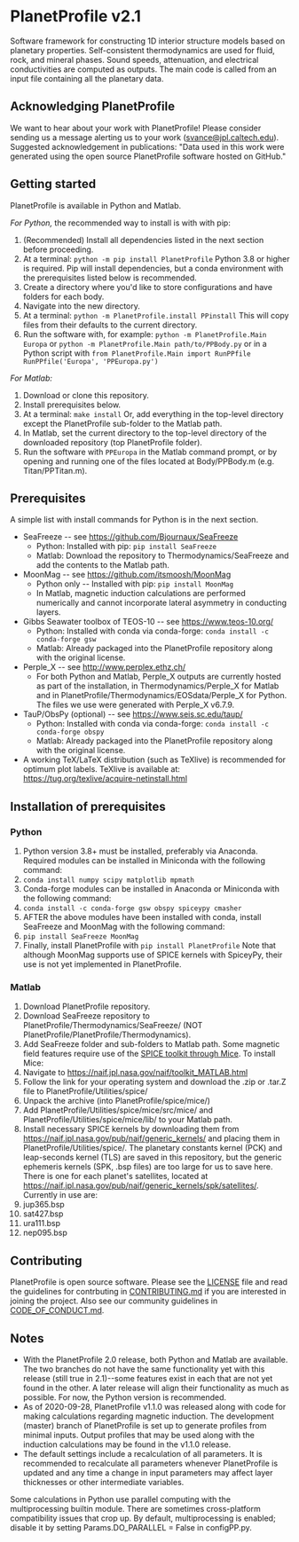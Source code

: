 # PlanetProfile v2.1
Software framework for constructing 1D interior structure models based on planetary properties. Self-consistent thermodynamics are used for fluid, rock, and mineral phases. Sound speeds, attenuation, and electrical conductivities are computed as outputs. The main code is called from an input file containing all the planetary data.

## Acknowledging PlanetProfile
We want to hear about your work with PlanetProfile! Please consider sending us a message alerting us to your work (svance@jpl.caltech.edu). Suggested acknowledgement in publications: "Data used in this work were generated using the open source PlanetProfile software hosted on GitHub."

## Getting started
PlanetProfile is available in Python and Matlab.

*For Python,* the recommended way to install is with with pip:
1. (Recommended) Install all dependencies listed in the next section before proceeding.
1. At a terminal:
`python -m pip install PlanetProfile`
Python 3.8 or higher is required. Pip will install dependencies, but a conda environment with the prerequisites listed below is recommended.
1. Create a directory where you'd like to store configurations and have folders for each body.
1. Navigate into the new directory.
1. At a terminal:
`python -m PlanetProfile.install PPinstall`
This will copy files from their defaults to the current directory.
1. Run the software with, for example:
`python -m PlanetProfile.Main Europa`
or
`python -m PlanetProfile.Main path/to/PPBody.py`
or in a Python script with
`from PlanetProfile.Main import RunPPfile
RunPPfile('Europa', 'PPEuropa.py')`

*For Matlab:*
  1. Download or clone this repository.
  1. Install prerequisites below.
  1. At a terminal: 
  `make install`
  Or, add everything in the top-level directory except the PlanetProfile sub-folder to the Matlab path.
  1. In Matlab, set the current directory to the top-level directory of the downloaded repository (top PlanetProfile folder).
  1. Run the software with `PPEuropa` in the Matlab command prompt, or by opening and running one of the files located at Body/PPBody.m (e.g. Titan/PPTitan.m).
  
## Prerequisites
A simple list with install commands for Python is in the next section.
* SeaFreeze -- see https://github.com/Bjournaux/SeaFreeze
  * Python: Installed with pip: `pip install SeaFreeze`
  * Matlab: Download the repository to Thermodynamics/SeaFreeze and add the contents to the Matlab path.
* MoonMag -- see https://github.com/itsmoosh/MoonMag
  * Python only -- Installed with pip: `pip install MoonMag`
  * In Matlab, magnetic induction calculations are performed numerically and cannot incorporate lateral asymmetry in conducting layers.
* Gibbs Seawater toolbox of TEOS-10 -- see https://www.teos-10.org/
  * Python: Installed with conda via conda-forge: `conda install -c conda-forge gsw` 
  * Matlab: Already packaged into the PlanetProfile repository along with the original license.
* Perple_X -- see http://www.perplex.ethz.ch/
  * For both Python and Matlab, Perple_X outputs are currently hosted as part of the installation, in Thermodynamics/Perple_X for Matlab and in PlanetProfile/Thermodynamics/EOSdata/Perple_X for Python. The files we use were generated with Perple_X v6.7.9.
* TauP/ObsPy (optional) -- see https://www.seis.sc.edu/taup/
  * Python: Installed with conda via conda-forge: `conda install -c conda-forge obspy`
  * Matlab: Already packaged into the PlanetProfile repository along with the original license.
* A working TeX/LaTeX distribution (such as TeXlive) is recommended for optimum plot labels. TeXlive is available at: https://tug.org/texlive/acquire-netinstall.html

## Installation of prerequisites
### Python 
1. Python version 3.8+ must be installed, preferably via Anaconda. Required modules can be installed in Miniconda with the following command:
  1. `conda install numpy scipy matplotlib mpmath`
1. Conda-forge modules can be installed in Anaconda or Miniconda with the following command:
  1. `conda install -c conda-forge gsw obspy spiceypy cmasher`
1. AFTER the above modules have been installed with conda, install SeaFreeze and MoonMag with the following command:
  1. `pip install SeaFreeze MoonMag`
  1. Finally, install PlanetProfile with `pip install PlanetProfile`
Note that although MoonMag supports use of SPICE kernels with SpiceyPy, their use is not yet implemented in PlanetProfile. 
  
### Matlab
1. Download PlanetProfile repository.
1. Download SeaFreeze repository to PlanetProfile/Thermodynamics/SeaFreeze/ (NOT PlanetProfile/PlanetProfile/Thermodynamics).
1. Add SeaFreeze folder and sub-folders to Matlab path.
Some magnetic field features require use of the [SPICE toolkit through Mice](https://naif.jpl.nasa.gov/pub/naif/toolkit_docs/MATLAB/index.html). To install Mice:
1. Navigate to https://naif.jpl.nasa.gov/naif/toolkit_MATLAB.html
1. Follow the link for your operating system and download the .zip or .tar.Z file to PlanetProfile/Utilities/spice/
1. Unpack the archive (into PlanetProfile/spice/mice/)
1. Add PlanetProfile/Utilities/spice/mice/src/mice/ and PlanetProfile/Utilities/spice/mice/lib/ to your Matlab path.
1. Install necessary SPICE kernels by downloading them from https://naif.jpl.nasa.gov/pub/naif/generic_kernels/ and placing them in PlanetProfile/Utilities/spice/. The planetary constants kernel (PCK) and leap-seconds kernel (TLS) are saved in this repository, but the generic ephemeris kernels (SPK, .bsp files) are too large for us to save here. There is one for each planet's satellites, located at https://naif.jpl.nasa.gov/pub/naif/generic_kernels/spk/satellites/. Currently in use are:
  1. jup365.bsp
  1. sat427.bsp
  1. ura111.bsp
  1. nep095.bsp

## Contributing
PlanetProfile is open source software. Please see the [LICENSE](https://github.com/vancesteven/PlanetProfile/blob/master/LICENSE) file and read the guidelines for contrbuting in [CONTRIBUTING.md](https://github.com/vancesteven/PlanetProfile/blob/master/CONTRIBUTING.md) if you are interested in joining the project. Also see our community guidelines in [CODE_OF_CONDUCT.md](https://github.com/vancesteven/PlanetProfile/blob/master/CODE_OF_CONDUCT.md).

## Notes
* With the PlanetProfile 2.0 release, both Python and Matlab are available. The two branches do not have the same functionality yet with this release (still true in 2.1)--some features exist in each that are not yet found in the other. A later release will align their functionality as much as possible. For now, the Python version is recommended.
* As of 2020-09-28, PlanetProfile v1.1.0 was released along with code for making calculations regarding magnetic induction. The development (master) branch of PlanetProfile is set up to generate profiles from minimal inputs. Output profiles that may be used along with the induction calculations may be found in the v1.1.0 release.
* The default settings include a recalculation of all parameters. It is recommended to recalculate all parameters whenever PlanetProfile is updated and any time a change in input parameters may affect layer thicknesses or other intermediate variables.

Some calculations in Python use parallel computing with the multiprocessing builtin module. There are sometimes cross-platform compatibility issues that crop up. By default, multiprocessing is enabled; disable it by setting Params.DO_PARALLEL = False in configPP.py.

